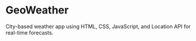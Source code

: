 # GeoWeather
City-based weather app using HTML, CSS, JavaScript, and Location API for real-time forecasts.
